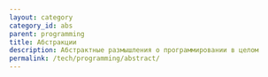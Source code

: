 ```yaml
---
layout: category
category_id: abs
parent: programming
title: Абстракции
description: Абстрактные размышления о программировании в целом
permalink: /tech/programming/abstract/
---
```

